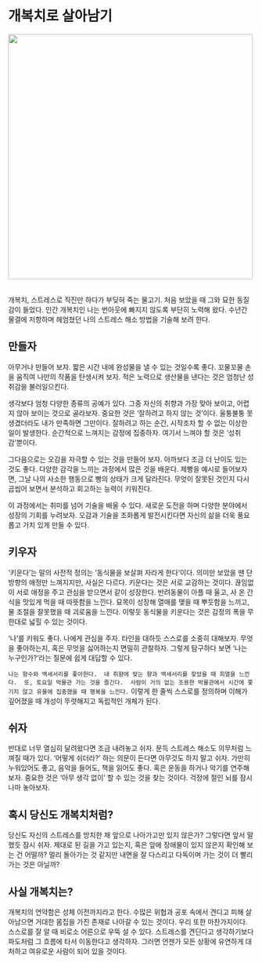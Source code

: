 # 개복치로 살아남기

<img width=500px src="https://github.com/LM-channel-team-project/WantoDo/assets/80464961/615b836a-784a-40d5-bedc-c453c5a1875d" />

<br />
<br />

개복치, 스트레스로 직진만 하다가 부딪혀 죽는 물고기.
처음 보았을 때 그와 묘한 동질감이 들었다.
인간 개복치인 나는 번아웃에 빠지지 않도록 부단히 노력해 왔다.
수년간 물결에 저항하며 헤엄쳤던 나의 스트레스 해소 방법을 기술해 보려 한다.

## 만들자

아무거나 만들어 보자.
짧은 시간 내에 완성물을 낼 수 있는 것일수록 좋다.
꼬물꼬물 손을 움직여 나만의 작품을 탄생시켜 보자.
적은 노력으로 생산물을 낸다는 것은 엄청난 성취감을 불러일으킨다.

생각보다 엄청 다양한 종류의 공예가 있다.
그중 자신의 취향과 가장 맞아 보이고, 어렵지 않아 보이는 것으로 골라보자.
중요한 것은 ‘잘하려고 하지 않는 것’이다.
울퉁불퉁 못생겼더라도 내가 만족하면 그만이다.
잘하려고 하는 순간, 시작조차 할 수 없는 이상한 일이 발생한다.
순간적으로 느껴지는 감정에 집중하자. 여기서 느껴야 할 것은 ‘성취감’뿐이다.

그다음으로는 오감을 자극할 수 있는 것을 만들어 보자.
아까보다 조금 더 난이도 있는 것도 좋다.
다양한 감각을 느끼는 과정에서 많은 것을 배운다.
제빵을 예시로 들어보자면, 그날 나의 사소한 행동으로 빵의 상태가 크게 달라진다.
무엇이 잘못된 것인지 다시 곱씹어 보면서 분석하고 회고하는 능력이 키워진다.

이 과정에서는 취미를 넘어 기술을 배울 수 있다.
새로운 도전을 하며 다양한 분야에서 성장의 기회를 누려보자.
오감과 기술을 조화롭게 발전시킨다면 자신의 삶을 더욱 풍요롭고 가치 있게 만들 수 있다.

## 키우자

‘키운다’는 말의 사전적 정의는 ‘동식물을 보살펴 자라게 한다’이다.
의미만 보았을 땐 단방향의 애정만 느껴지지만, 사실은 다르다.
키운다는 것은 서로 교감하는 것이다.
끊임없이 서로 애정을 주고 관심을 받으면서 같이 성장한다.
반려동물이 아플 때 울고, 사 온 간식을 맛있게 먹을 때 따뜻함을 느낀다.
묘목이 성장해 열매를 맺을 때 뿌듯함을 느끼고, 물 조절을 잘못했을 때 괴로움을 느낀다.
이렇듯 동식물을 키운다는 것은 감정의 폭을 무한대로 넓힐 수 있는 것이다.

‘나’를 키워도 좋다. 나에게 관심을 주자. 타인을 대하듯 스스로를 소중히 대해보자.
무엇을 좋아하는지, 혹은 무엇을 싫어하는지 면밀히 관찰하자.
그렇게 탐구하다 보면 ‘나는 누구인가?’라는 질문에 쉽게 대답할 수 있다.

`나는 향수와 액세서리를 좋아한다. 
내 취향에 맞는 향과 액세서리를 찾았을 때 희열을 느낀다. 
또, 토요일 박물관 가는 것을 즐긴다. 
사람이 거의 없는 조용한 박물관에서 시간에 쫓기지 않고 유물에 집중했을 때 행복을 느낀다.`
이렇게 한 줄씩 스스로를 정의하며 이해가 깊어졌을 때 개성이 뚜렷해지고 독립적인 개체가 된다.

## 쉬자

반대로 너무 열심히 달려왔다면 조금 내려놓고 쉬자.
문득 스트레스 해소도 의무처럼 느껴질 때가 있다.
‘어떻게 쉬더라?’ 하는 의문이 든다면 아무것도 하지 말고 쉬자.
가만히 누워있어도 좋고, 음악을 들어도, 책을 읽어도 좋다.
혹은 운동을 하거나 악기를 연주해 보자.
중요한 것은 ‘아무 생각 없이’ 할 수 있는 것을 찾는 것이다.
걱정에 절인 뇌를 잠시나마 놓아보자.

## 혹시 당신도 개복치처럼?

당신도 자신의 스트레스를 방치한 채 앞으로 나아가고만 있지 않은가?
그렇다면 앞서 말했듯 잠시 쉬자. 제대로 된 길을 가고 있는지, 혹은 앞에 장애물이 있지 않은지 확인해 보는 건 어떨까?
멀리 돌아가는 것 같지만 내면을 잘 다스리고 다독이며 가는 것이 더 빨리 가는 것은 아닐까?

## 사실 개복치는?

개복치의 연약함은 성체 이전까지라고 한다.
수많은 위협과 공포 속에서 견디고 피해 살아남으면 거대한 몸집을 가진 존재로 나아갈 수 있는 것이다.
우리 또한 마찬가지이다.
스스로를 잘 알 때 비로소 어른으로 우뚝 설 수 있다.
스트레스를 견딘다고 생각하기보다 파도처럼 그 흐름에 타서 이동한다고 생각하자.
그러면 언젠가 모든 상황에 유연하게 대처하고 여유로운 사람이 되어 있을 것이다.
